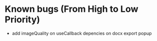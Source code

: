 # Known bugs (From High to Low Priority)

- add imageQuality on useCallback depencies on docx export popup